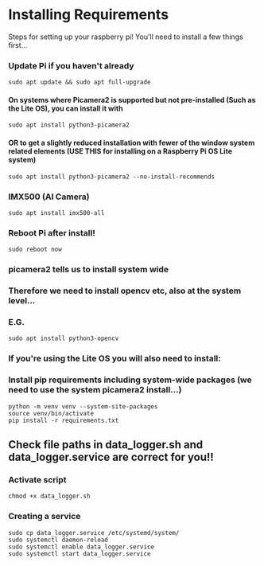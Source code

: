 # Installing Requirements
Steps for setting up your raspberry pi!
You'll need to install a few things first...

### Update Pi if you haven't already
```commandline
sudo apt update && sudo apt full-upgrade
```

#### On systems where Picamera2 is supported but not pre-installed (Such as the Lite OS), you can install it with
```commandline
sudo apt install python3-picamera2
```
#### OR to get a slightly reduced installation with fewer of the window system related elements (USE THIS for installing on a Raspberry Pi OS Lite system)
```commandline
sudo apt install python3-picamera2 --no-install-recommends
```
### IMX500 (AI Camera)

```commandline
sudo apt install imx500-all
```
### Reboot Pi after install!

```commandline
sudo reboot now
```
### picamera2 tells us to install system wide
### Therefore we need to install opencv etc, also at the system level...
### E.G.
```commandline
sudo apt install python3-opencv
```

### If you're using the Lite OS you will also need to install:


### Install pip requirements including system-wide packages (we need to use the system picamera2 install...)
```commandline
python -m venv venv --system-site-packages
source venv/bin/activate
pip install -r requirements.txt
```

## Check file paths in data_logger.sh and data_logger.service are correct for you!!
### Activate script
```commandline
chmod +x data_logger.sh
```

### Creating a service
```commandline
sudo cp data_logger.service /etc/systemd/system/
sudo systemctl daemon-reload
sudo systemctl enable data_logger.service
sudo systemctl start data_logger.service
```

